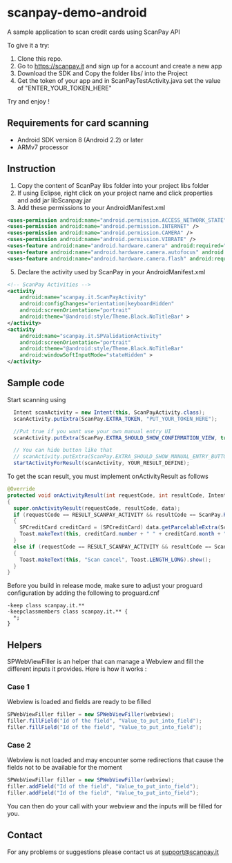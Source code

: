 scanpay-demo-android
====================

A sample application to scan credit cards using ScanPay API

To give it a try:

1. Clone this repo.
2. Go to https://scanpay.it and sign up for a account and create a new app
3. Download the SDK and Copy the folder libs/ into the Project
4. Get the token of your app and in ScanPayTestActivity.java set the value of "ENTER_YOUR_TOKEN_HERE"

Try and enjoy !


Requirements for card scanning
------------------------------

* Android SDK version 8 (Android 2.2) or later 
* ARMv7 processor

Instruction
-----------

1. Copy the content of ScanPay libs folder into your project libs folder
2. If using Eclipse, right click on your project name and click properties and add jar libScanpay.jar
3. Add these permissions to your AndroidManifest.xml

  ```xml
  <uses-permission android:name="android.permission.ACCESS_NETWORK_STATE" />
  <uses-permission android:name="android.permission.INTERNET" />
  <uses-permission android:name="android.permission.CAMERA" />
  <uses-permission android:name="android.permission.VIBRATE" />
  <uses-feature android:name="android.hardware.camera" android:required="false" />
  <uses-feature android:name="android.hardware.camera.autofocus" android:required="false" />
  <uses-feature android:name="android.hardware.camera.flash" android:required="false" />
  ```

5. Declare the activity used by ScanPay in your AndroidManifest.xml

  ```xml
  <!-- ScanPay Activities -->
  <activity
      android:name="scanpay.it.ScanPayActivity"
      android:configChanges="orientation|keyboardHidden"
      android:screenOrientation="portrait"
      android:theme="@android:style/Theme.Black.NoTitleBar" >
  </activity>
  <activity
      android:name="scanpay.it.SPValidationActivity"
      android:screenOrientation="portrait"
      android:theme="@android:style/Theme.Black.NoTitleBar"
      android:windowSoftInputMode="stateHidden" >
  </activity>
  ```

Sample code
-----------

Start scanning using
  ```java
    Intent scanActivity = new Intent(this, ScanPayActivity.class);
    scanActivity.putExtra(ScanPay.EXTRA_TOKEN, "PUT_YOUR_TOKEN_HERE");

    //Put true if you want use your own manual entry UI
    scanActivity.putExtra(ScanPay.EXTRA_SHOULD_SHOW_CONFIRMATION_VIEW, true);

    // You can hide button like that
    // scanActivity.putExtra(ScanPay.EXTRA_SHOULD_SHOW_MANUAL_ENTRY_BUTTON, false);
    startActivityForResult(scanActivity, YOUR_RESULT_DEFINE);
  ```

To get the scan result, you must implement onActivityResult as follows

  ```java
  @Override
  protected void onActivityResult(int requestCode, int resultCode, Intent data)
  {
    super.onActivityResult(requestCode, resultCode, data);
    if (requestCode == RESULT_SCANPAY_ACTIVITY && resultCode == ScanPay.RESULT_SCAN_SUCCESS)
    {
      SPCreditCard creditCard = (SPCreditCard) data.getParcelableExtra(ScanPay.EXTRA_CREDITCARD);
      Toast.makeText(this, creditCard.number + " " + creditCard.month + "/" + creditCard.year + " " + creditCard.cvv, Toast.LENGTH_LONG).show();
    }
    else if (requestCode == RESULT_SCANPAY_ACTIVITY && resultCode == ScanPay.RESULT_SCAN_CANCEL)
    {
      Toast.makeText(this, "Scan cancel", Toast.LENGTH_LONG).show();
    }
  }
  ```

Before you build in release mode, make sure to adjust your proguard configuration by adding the following to proguard.cnf

  ```
  -keep class scanpay.it.**
  -keepclassmembers class scanpay.it.** {
    *;
  }
  ```
  
  Helpers
-----------

SPWebViewFiller is an helper that can manage a Webview and fill the different inputs it provides.
Here is how it works :

### Case 1
Webview is loaded and fields are ready to be filled

```java
SPWebViewFiller filler = new SPWebViewFiller(webview);
filler.fillField("Id of the field", "Value_to_put_into_field");
filler.fillField("Id of the field", "Value_to_put_into_field");
```

### Case 2
Webview is not loaded and may encounter some redirections that cause the fields not to be available for the moment

```java
SPWebViewFiller filler = new SPWebViewFiller(webview);
filler.addField("Id of the field", "Value_to_put_into_field");
filler.addField("Id of the field", "Value_to_put_into_field");
```

You can then do your call with your webview and the inputs will be filled for you.


Contact
-----------

For any problems or suggestions please contact us at support@scanpay.it
